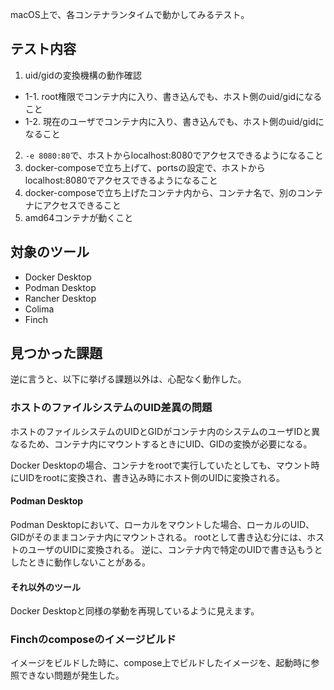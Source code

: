 macOS上で、各コンテナランタイムで動かしてみるテスト。

## テスト内容

1. uid/gidの変換機構の動作確認
  - 1-1. root権限でコンテナ内に入り、書き込んでも、ホスト側のuid/gidになること
  - 1-2. 現在のユーザでコンテナ内に入り、書き込んでも、ホスト側のuid/gidになること
2. `-e 8080:80`で、ホストからlocalhost:8080でアクセスできるようになること
3. docker-composeで立ち上げて、portsの設定で、ホストからlocalhost:8080でアクセスできるようになること
4. docker-composeで立ち上げたコンテナ内から、コンテナ名で、別のコンテナにアクセスできること
5. amd64コンテナが動くこと

## 対象のツール

- Docker Desktop
- Podman Desktop
- Rancher Desktop
- Colima
- Finch

## 見つかった課題

逆に言うと、以下に挙げる課題以外は、心配なく動作した。

### ホストのファイルシステムのUID差異の問題

ホストのファイルシステムのUIDとGIDがコンテナ内のシステムのユーザIDと異なるため、コンテナ内にマウントするときにUID、GIDの変換が必要になる。

Docker Desktopの場合、コンテナをrootで実行していたとしても、マウント時にUIDをrootに変換され、書き込み時にホスト側のUIDに変換される。

#### Podman Desktop

Podman Desktopにおいて、ローカルをマウントした場合、ローカルのUID、GIDがそのままコンテナ内にマウントされる。
rootとして書き込む分には、ホストのユーザのUIDに変換される。
逆に、コンテナ内で特定のUIDで書き込もうとしたときに動作しないことがある。

#### それ以外のツール

Docker Desktopと同様の挙動を再現しているように見えます。

### Finchのcomposeのイメージビルド

イメージをビルドした時に、compose上でビルドしたイメージを、起動時に参照できない問題が発生した。
